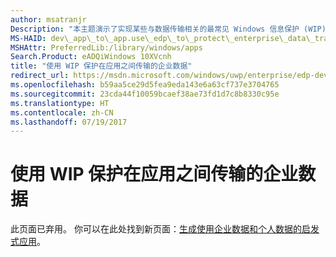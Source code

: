 ```yaml
---
author: msatranjr
Description: "本主题演示了实现某些与数据传输相关的最常见 Windows 信息保护 (WIP) 方案所需的编码任务示例。"
MS-HAID: dev\_app\_to\_app.use\_edp\_to\_protect\_enterprise\_data\_transferred\_between\_apps
MSHAttr: PreferredLib:/library/windows/apps
Search.Product: eADQiWindows 10XVcnh
title: "使用 WIP 保护在应用之间传输的企业数据"
redirect_url: https://msdn.microsoft.com/windows/uwp/enterprise/edp-dev-guide
ms.openlocfilehash: b59aa5ce29d5fea9eda143e6a63cf737e3704765
ms.sourcegitcommit: 23cda44f10059bcaef38ae73fd1d7c8b8330c95e
ms.translationtype: HT
ms.contentlocale: zh-CN
ms.lasthandoff: 07/19/2017
---
```

# <a name="use-wip-to-protect-enterprise-data-transferred-between-apps"></a>使用 WIP 保护在应用之间传输的企业数据


此页面已弃用。 你可以在此处找到新页面：[生成使用企业数据和个人数据的启发式应用](https://msdn.microsoft.com/windows/uwp/enterprise/edp-dev-guide)。
